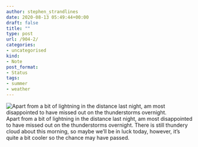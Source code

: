 ```yaml
---
author: stephen_strandlines
date: 2020-08-13 05:49:44+00:00
draft: false
title: ""
type: post
url: /904-2/
categories:
- uncategorised
kind:
- Note
post_format:
- Status
tags:
- summer
- weather
---
```


![Apart from a bit of lightning in the distance last night, am most disappointed to have missed out on the thunderstorms overnight.](https://www.dropbox.com/s/dp3z093jz6wisk8/IMG_3656.jpeg?raw=1)
Apart from a bit of lightning in the distance last night, am most disappointed to have missed out on the thunderstorms overnight. There is still thundery cloud about this morning, so maybe we’ll be in luck today, however, it’s quite a bit cooler so the chance may have passed.

